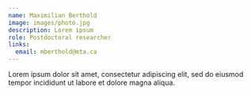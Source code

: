 ```yaml
---
name: Maximilian Berthold
image: images/photo.jpg
description: Lorem ipsum
role: Postdoctoral researcher
links:
  email: mberthold@mta.ca
---
```


Lorem ipsum dolor sit amet, consectetur adipiscing elit, sed do eiusmod tempor incididunt ut labore et dolore magna aliqua.
